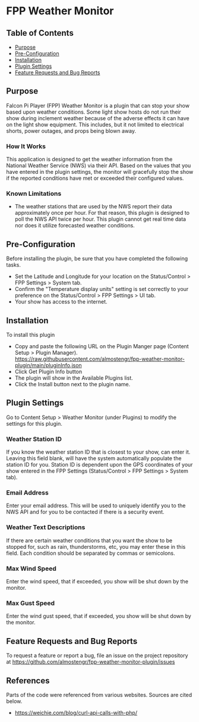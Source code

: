 # FPP Weather Monitor


## Table of Contents

* [Purpose](#purpose)
* [Pre-Configuration](#pre-configuration)
* [Installation](#installation)
* [Plugin Settings](#plugin-settings)
* [Feature Requests and Bug Reports](#feature-requests-and-bug-reports)


## Purpose

Falcon Pi Player (FPP) Weather Monitor is a plugin that can stop your show based upon weather
conditions.
Some light show hosts do not run their show during inclement weather because
of the adverse effects it can have on the light show equipment. This includes, but it not
limited to electrical shorts, power outages, and props being blown away.

### How It Works

This application is designed to get the weather information from the
National Weather Service (NWS) via their API. Based on the values that you have entered in the plugin settings,
the monitor will gracefully stop the show if the reported conditions have met or exceeded their
configured values.

### Known Limitations

* The weather stations that are used by the NWS report their data approximately once per hour.
For that reason, this plugin is designed to poll the NWS API twice per hour. This plugin cannot get real
time data nor does it utilize forecasted weather conditions.



## Pre-Configuration

Before installing the plugin, be sure that you have completed the following tasks.

* Set the Latitude and Longitude for your location on the Status/Control > FPP Settings > System tab.
* Confirm the "Temperature display units" setting is set correctly to your preference on the Status/Control > FPP Settings > UI tab.
* Your show has access to the internet.



## Installation

To install this plugin

* Copy and paste the following URL on the Plugin Manger page (Content Setup > Plugin Manager).
https://raw.githubusercontent.com/almostengr/fpp-weather-monitor-plugin/main/pluginInfo.json
* Click Get Plugin Info button
* The plugin will show in the Available Plugins list.
* Click the Install button next to the plugin name.



## Plugin Settings

Go to Content Setup > Weather Monitor (under Plugins) to modify the settings for this plugin.

### Weather Station ID

If you know the weather station ID that is closest to your show, can enter it. Leaving this field blank,
will have the system automatically populate the station ID for you. Station ID is dependent upon the
GPS coordinates of your show entered in the FPP Settings (Status/Control > FPP Settings > System tab).

### Email Address

Enter your email address. This will be used to uniquely identify you to the NWS API and for you to be contacted if there is a security event.

### Weather Text Descriptions

If there are certain weather conditions that you want the show to be stopped for, such as rain, thunderstorms, etc, you may
enter these in this field. Each condition should be separated by commas or semicolons.

### Max Wind Speed

Enter the wind speed, that if exceeded, you show will be shut down by the monitor.

### Max Gust Speed

Enter the wind gust speed, that if exceeded, you show will be shut down by the monitor.



## Feature Requests and Bug Reports

To request a feature or report a bug, file an issue on the project repository at
https://github.com/almostengr/fpp-weather-monitor-plugin/issues


## References

Parts of the code were referenced from various websites. Sources are cited below.

* https://weichie.com/blog/curl-api-calls-with-php/